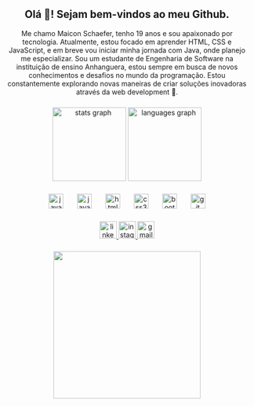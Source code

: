 <h2 align="center">Olá 👋! Sejam bem-vindos ao meu Github.</h2>
<p align="center"> Me chamo Maicon Schaefer, tenho 19 anos e sou apaixonado por tecnologia. Atualmente, estou focado em aprender HTML, CSS e JavaScript, e em breve vou iniciar minha jornada com Java, onde planejo me especializar. Sou um estudante de Engenharia de Software na instituição de ensino Anhanguera, estou sempre em busca de novos conhecimentos e desafios no mundo da programação. Estou constantemente explorando novas maneiras de criar soluções inovadoras através da web development 🚀.

###

<div align="center">
  <img src="https://github-readme-stats.vercel.app/api?username=Maicon-Schaefer&hide_title=false&hide_rank=false&show_icons=true&include_all_commits=true&count_private=true&disable_animations=false&theme=dracula&locale=pt-br&hide_border=false" height="150" alt="stats graph"  />
  <img src="https://github-readme-stats.vercel.app/api/top-langs?username=Maicon-Schaefer&locale=pt-br&hide_title=false&layout=compact&card_width=320&langs_count=5&theme=dracula&hide_border=false" height="150" alt="languages graph"  />
</div>

###

<div align="center">
  <img src="https://cdn.jsdelivr.net/gh/devicons/devicon/icons/java/java-original.svg" height="30" alt="java logo"  />
  <img width="20" />
  <img src="https://cdn.jsdelivr.net/gh/devicons/devicon/icons/javascript/javascript-original.svg" height="30" alt="javascript logo"  />
  <img width="20" />
  <img src="https://cdn.jsdelivr.net/gh/devicons/devicon/icons/html5/html5-original.svg" height="30" alt="html5 logo"  />
  <img width="20" />
  <img src="https://cdn.jsdelivr.net/gh/devicons/devicon/icons/css3/css3-original.svg" height="30" alt="css3 logo"  />
  <img width="20" />
  <img src="https://cdn.jsdelivr.net/gh/devicons/devicon/icons/bootstrap/bootstrap-original.svg" height="30" alt="bootstrap logo"  />
  <img width="20" />
  <img src="https://cdn.jsdelivr.net/gh/devicons/devicon/icons/git/git-original.svg" height="30" alt="git logo"  />
</div>

###

<div align="center">
  <a href="https://www.linkedin.com/in/maicon-schaefer-3151702a4/" target="_blank">
    <img src="https://img.shields.io/static/v1?message=LinkedIn&logo=linkedin&label=&color=0077B5&logoColor=white&labelColor=&style=for-the-badge" height="35" alt="linkedin logo"  />
  </a>
  <a href="https://www.instagram.com/maicon_schaefer17/" target="_blank">
    <img src="https://img.shields.io/static/v1?message=Instagram&logo=instagram&label=&color=E4405F&logoColor=white&labelColor=&style=for-the-badge" height="35" alt="instagram logo"  />
  </a>
  <a href="https://mail.google.com/mail/u/0/#inbox?compose=jrjtXPXLBgdlMbCwSFkQdqMZbMRLfnRQjxqZQsGPqfCfxZbfxJLrtpBjVwDGpfkrtxtczQKm" target="_blank">
    <img src="https://img.shields.io/static/v1?message=Gmail&logo=gmail&label=&color=D14836&logoColor=white&labelColor=&style=for-the-badge" height="35" alt="gmail logo"  />
  </a>
</div>

###

<div align="center">
  <img height="300" src="https://i.giphy.com/media/v1.Y2lkPTc5MGI3NjExMG0yaWJiaXcxajU4M21xZjhqendqdjN2aTk0dHVuZXVjeThwYm44aiZlcD12MV9pbnRlcm5hbF9naWZfYnlfaWQmY3Q9Zw/bGgsc5mWoryfgKBx1u/giphy.gif"  />
</div>

###

<br clear="both">

